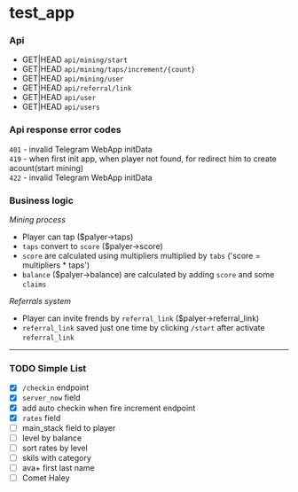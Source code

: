 # test_app

### Api

- GET|HEAD `api/mining/start`
- GET|HEAD `api/mining/taps/increment/{count}`
- GET|HEAD `api/mining/user`
- GET|HEAD `api/referral/link`
- GET|HEAD `api/user`
- GET|HEAD `api/users`

### Api response error codes

`401` - invalid Telegram WebApp initData\
`419` - when first init app, when player not found, for redirect him to create acount(start mining)\
`422` - invalid Telegram WebApp initData


### Business logic

*Mining process*
- Player can tap ($palyer->taps)
- `taps` convert to `score` ($palyer->score) 
- `score` are calculated using multipliers multiplied by `tabs` ('score = multipliers * taps')
- `balance` ($palyer->balance) are calculated by adding `score` and some `claims`

*Referrals system*
- Player can invite frends by `referral_link` ($palyer->referral_link)
- `referral_link` saved just one time by clicking `/start` after activate `referral_link`

<hr>

### TODO Simple List

- [x] `/checkin` endpoint
- [x] `server_now` field
- [x] add auto checkin when fire increment endpoint
- [x] `rates` field
- [ ] main_stack field to player
- [ ] level by balance
- [ ] sort rates by level
- [ ] skils with category
- [ ] ava+ first last name
- [ ] Comet Haley
